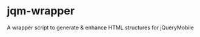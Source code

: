 jqm-wrapper
===========

A wrapper script to generate &amp; enhance HTML structures for jQueryMobile